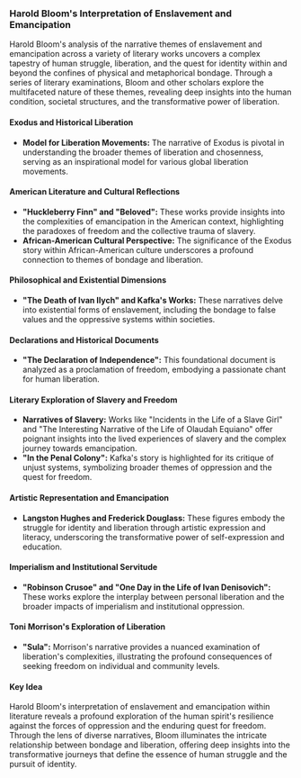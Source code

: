 ### Harold Bloom's Interpretation of Enslavement and Emancipation

Harold Bloom's analysis of the narrative themes of enslavement and emancipation across a variety of literary works uncovers a complex tapestry of human struggle, liberation, and the quest for identity within and beyond the confines of physical and metaphorical bondage. Through a series of literary examinations, Bloom and other scholars explore the multifaceted nature of these themes, revealing deep insights into the human condition, societal structures, and the transformative power of liberation.

#### Exodus and Historical Liberation
- **Model for Liberation Movements:** The narrative of Exodus is pivotal in understanding the broader themes of liberation and chosenness, serving as an inspirational model for various global liberation movements.

#### American Literature and Cultural Reflections
- **"Huckleberry Finn" and "Beloved":** These works provide insights into the complexities of emancipation in the American context, highlighting the paradoxes of freedom and the collective trauma of slavery.
- **African-American Cultural Perspective:** The significance of the Exodus story within African-American culture underscores a profound connection to themes of bondage and liberation.

#### Philosophical and Existential Dimensions
- **"The Death of Ivan Ilych" and Kafka's Works:** These narratives delve into existential forms of enslavement, including the bondage to false values and the oppressive systems within societies.

#### Declarations and Historical Documents
- **"The Declaration of Independence":** This foundational document is analyzed as a proclamation of freedom, embodying a passionate chant for human liberation.

#### Literary Exploration of Slavery and Freedom
- **Narratives of Slavery:** Works like "Incidents in the Life of a Slave Girl" and "The Interesting Narrative of the Life of Olaudah Equiano" offer poignant insights into the lived experiences of slavery and the complex journey towards emancipation.
- **"In the Penal Colony":** Kafka's story is highlighted for its critique of unjust systems, symbolizing broader themes of oppression and the quest for freedom.

#### Artistic Representation and Emancipation
- **Langston Hughes and Frederick Douglass:** These figures embody the struggle for identity and liberation through artistic expression and literacy, underscoring the transformative power of self-expression and education.

#### Imperialism and Institutional Servitude
- **"Robinson Crusoe" and "One Day in the Life of Ivan Denisovich":** These works explore the interplay between personal liberation and the broader impacts of imperialism and institutional oppression.

#### Toni Morrison's Exploration of Liberation
- **"Sula":** Morrison's narrative provides a nuanced examination of liberation's complexities, illustrating the profound consequences of seeking freedom on individual and community levels.

#### Key Idea
Harold Bloom's interpretation of enslavement and emancipation within literature reveals a profound exploration of the human spirit's resilience against the forces of oppression and the enduring quest for freedom. Through the lens of diverse narratives, Bloom illuminates the intricate relationship between bondage and liberation, offering deep insights into the transformative journeys that define the essence of human struggle and the pursuit of identity.